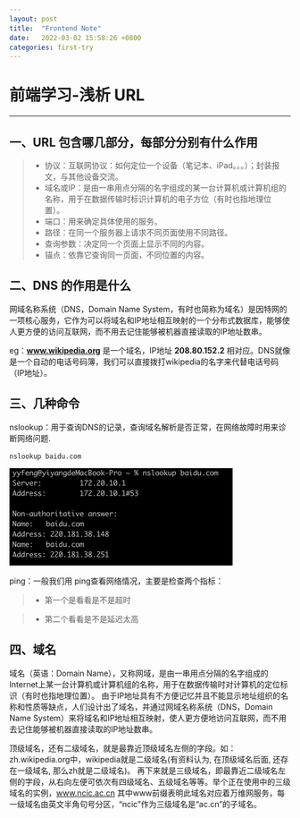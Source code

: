 ```yaml
---
layout: post
title:  "Frontend Note"
date:   2022-03-02 15:58:26 +0800
categories: first-try
---
```

# 前端学习-浅析 URL
------
## 一、URL 包含哪几部分，每部分分别有什么作用
> * 协议：互联网协议：如何定位一个设备（笔记本、iPad。。。）；封装报文，与其他设备交流。
> * 域名或IP：是由一串用点分隔的名字组成的某一台计算机或计算机组的名称，用于在数据传输时标识计算机的电子方位（有时也指地理位置）。
> * 端口：用来确定具体使用的服务。
> * 路径：在同一个服务器上请求不同页面使用不同路径。
> * 查询参数：决定同一个页面上显示不同的内容。
> * 锚点：依靠它查询同一页面，不同位置的内容。

## 二、DNS 的作用是什么
网域名称系统（DNS，Domain Name System，有时也简称为域名）是因特网的一项核心服务，它作为可以将域名和IP地址相互映射的一个分布式数据库，能够使人更方便的访问互联网，而不用去记住能够被机器直接读取的IP地址数串。

eg：**www.wikipedia.org** 是一个域名，IP地址 **208.80.152.2** 相对应。DNS就像是一个自动的电话号码簿，我们可以直接拨打wikipedia的名字来代替电话号码（IP地址）。

## 三、几种命令
nslookup：用于查询DNS的记录，查询域名解析是否正常，在网络故障时用来诊断网络问题.
```
nslookup baidu.com
```
 <img src="/images/posts/frontend-notes/image1.png" width="400">
 
ping：一般我们用 ping查看网络情况，主要是检查两个指标：

> * 第一个是看看是不是超时

> * 第二个看看是不是延迟太高

## 四、域名

域名（英语：Domain Name），又称网域，是由一串用点分隔的名字组成的Internet上某一台计算机或计算机组的名称，用于在数据传输时对计算机的定位标识（有时也指地理位置）。
由于IP地址具有不方便记忆并且不能显示地址组织的名称和性质等缺点，人们设计出了域名，并通过网域名称系统（DNS，Domain Name System）来将域名和IP地址相互映射，使人更方便地访问互联网，而不用去记住能够被机器直接读取的IP地址数串。

顶级域名，还有二级域名，就是最靠近顶级域名左侧的字段。如：zh.wikipedia.org中，wikipedia就是二级域名(有资料认为, 在顶级域名后面, 还存在一级域名, 那么zh就是二级域名)。
再下来就是三级域名，即最靠近二级域名左侧的字段，从右向左便可依次有四级域名、五级域名等等。举个正在使用中的三级域名的实例，www.ncic.ac.cn 其中www前缀表明此域名对应着万维网服务，每一级域名由英文半角句号分区，“ncic”作为三级域名是“ac.cn”的子域名。
